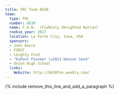 ```yaml
---
title: FRC Team 6630
team:
  type: FRC
  number: 6630
  name: F.U.N.  (FieRCely Uknighted Nation)
  rookie_year: 2017
  location: La Porte City, Iowa, USA
  sponsors:
  - John Deere
  - FIRST
  - Leighty Fund
  - "DuPont Pioneer \u2013 Hanson Seed"
  - Union High School
  links:
    Website: http://6630fun.weebly.com/
---
```


{% include remove_this_line_and_add_a_paragraph %}